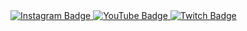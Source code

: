 <div id="badges">
  <a href="https://instagram/ahurtnd">
    <img src="https://img.shields.io/badge/Instagram-yellowgreen?logo=Instagram&logoColor=white" alt="Instagram Badge"/>
  </a>
  <a href="https://www.youtube.com/channel/UCAa5FyxrnyvhoTVftm-lERA">
    <img src="https://img.shields.io/badge/YouTube-yellowgreen?logo=Youtube&logoColor=white" alt="YouTube Badge"/>
  </a>
  <a href="https://www.twitch.tv/hurtnd">
    <img src="https://img.shields.io/badge/Twitch-yellowgreen?logo=Twitch&logoColor=white" alt="Twitch Badge"/>
  </a>
</div>
